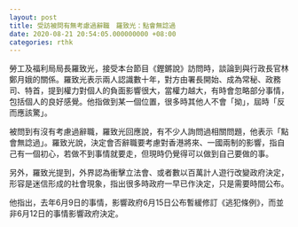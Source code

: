 ```yaml
---
layout: post
title: 受訪被問有無考慮過辭職　羅致光：點會無諗過
date: 2020-08-21 20:54:05.000000000 +08:00
categories: rthk
---
```


勞工及福利局局長羅致光，接受本台節目《鏗鏘說》訪問時，談論到與行政長官林鄭月娥的關係。羅致光表示兩人認識數十年，對方由署長開始、成為常秘、政務司、特首，提到權力對個人的負面影響很大，當權力越大，有時會忽略部分事情，包括個人的良好感覺。他指做到某一個位置，很多時其他人不會「拗」，屆時「反而應該驚」。

被問到有沒有考慮過辭職，羅致光回應說，有不少人詢問過相關問題，他表示「點會無諗過」。羅致光說，決定會否辭職要考慮對香港將來、一國兩制的影響，指自己有一個初心，若做不到事情就要走，但現時仍覺得可以做到自己要做的事。

另外，羅致光提到，外界認為衝擊立法會、或者數以百萬計人遊行改變政府決定，形容是迷信形成的社會現象，指出很多時政府一早已作決定，只是需要時間公布。

他指出，去年6月9日的事情，影響政府6月15日公布暫緩修訂《逃犯條例》，而並非6月12日的事情影響政府決定。
